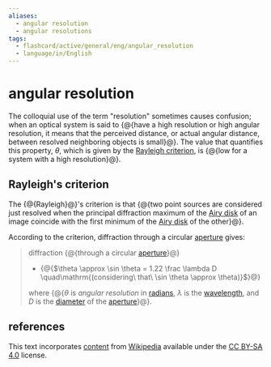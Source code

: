 ```yaml
---
aliases:
  - angular resolution
  - angular resolutions
tags:
  - flashcard/active/general/eng/angular_resolution
  - language/in/English
---
```


# angular resolution

The colloquial use of the term "resolution" sometimes causes confusion; when an optical system is said to {@{have a high resolution or high angular resolution, it means that the perceived distance, or actual angular distance, between resolved neighboring objects is small}@}. The value that quantifies this property, _θ_, which is given by the [Rayleigh criterion](#Rayleigh's%20criterion), is {@{low for a system with a high resolution}@}. <!--SR:!2025-10-14,349,350!2025-10-25,359,350-->

## Rayleigh's criterion

The {@{Rayleigh}@}'s criterion is that {@{two point sources are considered just resolved when the principal diffraction maximum of the [Airy disk](Airy%20disk.md) of an image coincide with the first minimum of the [Airy disk](Airy%20disk.md) of the other}@}. <!--SR:!2025-02-17,500,330!2025-10-30,549,250-->

According to the criterion, diffraction through a circular [aperture](aperture.md) gives:

> diffraction {@{through a circular [aperture](aperture.md)}@}
>
> - {@{$\theta \approx \sin \theta = 1.22 \frac \lambda D \quad\mathrm{(considering\ that\ \sin \theta \approx \theta)}$}@}
>
> where {@{_θ_ is _angular resolution_ in [radians](radian.md), _λ_ is the [wavelength](wavelength.md), and _D_ is the [diameter](diameter.md) of the [aperture](aperture.md)}@}. <!--SR:!2025-02-20,503,330!2026-11-05,666,270!2025-07-14,591,310-->

## references

This text incorporates [content](https://en.wikipedia.org/wiki/angular_resolution) from [Wikipedia](Wikipedia.md) available under the [CC BY-SA 4.0](https://creativecommons.org/licenses/by-sa/4.0/) license.
